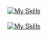 [![My Skills](https://skillicons.dev/icons?i=rust,py,cpp,cs,c,bash)](https://skillicons.dev)
<br><br>
[![My Skills](https://skillicons.dev/icons?i=git,vim,visualstudio,vscode,cmake,unity,docker)](https://skillicons.dev)
